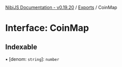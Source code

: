 [NibiJS Documentation - v0.19.20](../intro.md) / [Exports](../modules.md) / CoinMap

# Interface: CoinMap

## Indexable

▪ [denom: `string`]: `number`
